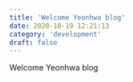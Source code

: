 ```yaml
---
title: 'Welcome Yeonhwa blog'
date: 2020-10-19 12:21:13
category: 'development'
draft: false
---
```


Welcome Yeonhwa blog
